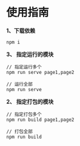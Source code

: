 # 使用指南

**1、下载依赖**

```
npm i
```

**3、 指定运行的模块**

```
// 指定运行多个
npm run serve page1,page2

// 运行全部
npm run serve
```

**2、 指定打包的模块**

```
// 指定打包多个
npm run build page1,page2

// 打包全部
npm run build
```

